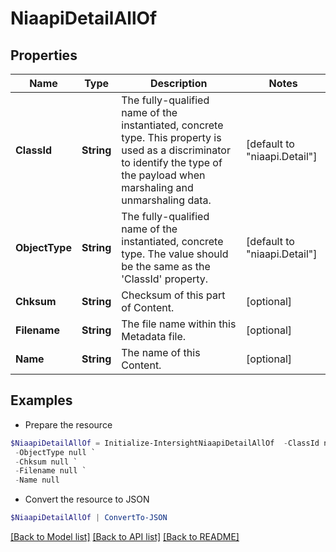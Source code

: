 # NiaapiDetailAllOf
## Properties

Name | Type | Description | Notes
------------ | ------------- | ------------- | -------------
**ClassId** | **String** | The fully-qualified name of the instantiated, concrete type. This property is used as a discriminator to identify the type of the payload when marshaling and unmarshaling data. | [default to "niaapi.Detail"]
**ObjectType** | **String** | The fully-qualified name of the instantiated, concrete type. The value should be the same as the &#39;ClassId&#39; property. | [default to "niaapi.Detail"]
**Chksum** | **String** | Checksum of this part of Content. | [optional] 
**Filename** | **String** | The file name within this Metadata file. | [optional] 
**Name** | **String** | The name of this Content. | [optional] 

## Examples

- Prepare the resource
```powershell
$NiaapiDetailAllOf = Initialize-IntersightNiaapiDetailAllOf  -ClassId null `
 -ObjectType null `
 -Chksum null `
 -Filename null `
 -Name null
```

- Convert the resource to JSON
```powershell
$NiaapiDetailAllOf | ConvertTo-JSON
```

[[Back to Model list]](../README.md#documentation-for-models) [[Back to API list]](../README.md#documentation-for-api-endpoints) [[Back to README]](../README.md)

